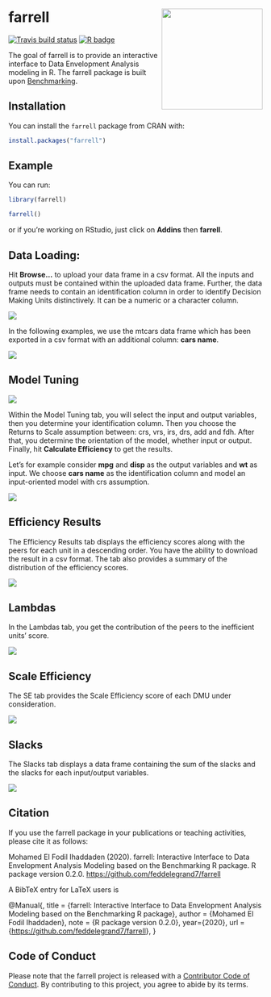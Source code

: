 
<!-- README.md is generated from README.Rmd. Please edit that file -->

# farrell <a><img src='man/figures/hex.png' align="right" height="200" /></a>

<!-- badges: start -->

<!-- [![CRAN_Status_Badge](https://www.r-pkg.org/badges/version/farrell)](https://cran.r-project.org/package=farrell) -->

<!-- [![CRAN_time_from_release](https://www.r-pkg.org/badges/ago/farrell)](https://cran.r-project.org/package=farrell) -->

<!-- [![CRAN_latest_release_date](https://www.r-pkg.org/badges/last-release/farrell)](https://cran.r-project.org/package=farrell) -->

<!-- [![metacran downloads](https://cranlogs.r-pkg.org/badges/farrell)](https://cran.r-project.org/package=farrell) -->

<!-- [![metacran downloads](https://cranlogs.r-pkg.org/badges/grand-total/farrell)](https://cran.r-project.org/package=farrell) -->

[![Travis build
status](https://travis-ci.com/feddelegrand7/farrell.svg?branch=master)](https://travis-ci.com/feddelegrand7/farrell)
[![R
badge](https://img.shields.io/badge/Build%20with-♥%20and%20R-blue)](https://github.com/feddelegrand7/farrell)

<!-- badges: end -->

The goal of farrell is to provide an interactive interface to Data
Envelopment Analysis modeling in R. The farrell package is built upon
[Benchmarking](https://CRAN.R-project.org/package=Benchmarking).

## Installation

You can install the `farrell` package from CRAN with:

``` r
install.packages("farrell")
```

## Example

You can run:

``` r
library(farrell)

farrell()
```

or if you’re working on RStudio, just click on **Addins** then
**farrell**.

## Data Loading:

Hit **Browse…** to upload your data frame in a csv format. All the
inputs and outputs must be contained within the uploaded data frame.
Further, the data frame needs to contain an identification column in
order to identify Decision Making Units distinctively. It can be a
numeric or a character column.

![](man/figures/fig1.png)

In the following examples, we use the mtcars data frame which has been
exported in a csv format with an additional column: **cars name**.

![](man/figures/fig2.png)

## Model Tuning

![](man/figures/fig3.png)

Within the Model Tuning tab, you will select the input and output
variables, then you determine your identification column. Then you
choose the Returns to Scale assumption between: crs, vrs, irs, drs, add
and fdh. After that, you determine the orientation of the model, whether
input or output. Finally, hit **Calculate Efficiency** to get the
results.

Let’s for example consider **mpg** and **disp** as the output variables
and **wt** as input. We choose **cars name** as the identification
column and model an input-oriented model with crs assumption.

![](man/figures/fig4.png)

## Efficiency Results

The Efficiency Results tab displays the efficiency scores along with the
peers for each unit in a descending order. You have the ability to
download the result in a csv format. The tab also provides a summary of
the distribution of the efficiency scores.

![](man/figures/fig5.png)

## Lambdas

In the Lambdas tab, you get the contribution of the peers to the
inefficient units’ score.

![](man/figures/fig6.png)

## Scale Efficiency

The SE tab provides the Scale Efficiency score of each DMU under
consideration.

![](man/figures/fig7.png)

## Slacks

The Slacks tab displays a data frame containing the sum of the slacks
and the slacks for each input/output variables.

![](man/figures/fig8.png)

## Citation

If you use the farrell package in your publications or teaching
activities, please cite it as follows:

Mohamed El Fodil Ihaddaden (2020). farrell: Interactive Interface to
Data Envelopment Analysis Modeling based on the Benchmarking R package.
R package version 0.2.0. <https://github.com/feddelegrand7/farrell>

A BibTeX entry for LaTeX users is

@Manual{, title = {farrell: Interactive Interface to Data Envelopment
Analysis Modeling based on the Benchmarking R package}, author =
{Mohamed El Fodil Ihaddaden}, note = {R package version 0.2.0},
year={2020}, url = {<https://github.com/feddelegrand7/farrell>}, }

## Code of Conduct

Please note that the farrell project is released with a [Contributor
Code of
Conduct](https://contributor-covenant.org/version/2/0/CODE_OF_CONDUCT.html).
By contributing to this project, you agree to abide by its terms.
